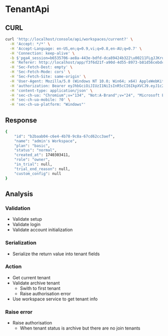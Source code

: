 # TenantApi

## CURL
```bash
curl 'http://localhost/console/api/workspaces/current?' \
  -H 'Accept: */*' \
  -H 'Accept-Language: en-US,en;q=0.9,vi;q=0.8,en-AU;q=0.7' \
  -H 'Connection: keep-alive' \
  -b $'pga4_session=b6535706-ae8a-443e-bdfd-dca89424b322\u00211FLgJJKrucRIi/k85oqB7CGBV1TL51eyl1J0/zkrDJM=; PGADMIN_LANGUAGE=en' \
  -H 'Referer: http://localhost/app/f3f6d21f-a90d-4d55-8973-b81d56cebdcf/configuration' \
  -H 'Sec-Fetch-Dest: empty' \
  -H 'Sec-Fetch-Mode: cors' \
  -H 'Sec-Fetch-Site: same-origin' \
  -H 'User-Agent: Mozilla/5.0 (Windows NT 10.0; Win64; x64) AppleWebKit/537.36 (KHTML, like Gecko) Chrome/134.0.0.0 Safari/537.36 Edg/134.0.0.0' \
  -H 'authorization: Bearer eyJhbGciOiJIUzI1NiIsInR5cCI6IkpXVCJ9.eyJ1c2VyX2lkIjoiMDYxYTBkNTgtN2NhYy00MmUxLWI2ZWUtMGNkZjRiZWE4YTM2IiwiZXhwIjoxNzQxNzQ5OTE0LCJpc3MiOiJTRUxGX0hPU1RFRCIsInN1YiI6IkNvbnNvbGUgQVBJIFBhc3Nwb3J0In0.NGQCK4RUK84xO_1mV9I-sSfYESarPDh-nhIG5X3N-Fc' \
  -H 'content-type: application/json' \
  -H 'sec-ch-ua: "Chromium";v="134", "Not:A-Brand";v="24", "Microsoft Edge";v="134"' \
  -H 'sec-ch-ua-mobile: ?0' \
  -H 'sec-ch-ua-platform: "Windows"'
```

## Response
```bash
{
    "id": "b2baab04-c6e4-4b78-9c8a-67cd62cc3aef",
    "name": "admin's Workspace",
    "plan": "basic",
    "status": "normal",
    "created_at": 1740303411,
    "role": "owner",
    "in_trial": null,
    "trial_end_reason": null,
    "custom_config": null
}
```

## Analysis
### Validation
- Validate setup
- Validate login
- Validate account initialization
### Serialization
- Serialize the return value into tenant fields
### Action
- Get current tenant
- Validate archive tenant
  - Swith to first tenant
  - Raise authorisation error
- Use workspace service to get tenant info
### Raise error
- Raise authorisation
  - When tenant status is archive but there are no join tenants